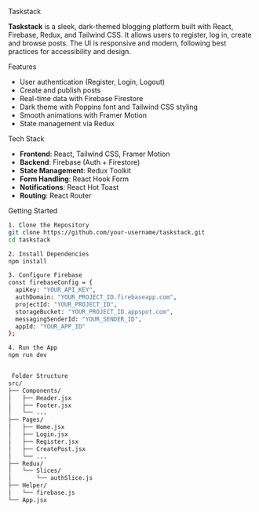 Taskstack

**Taskstack** is a sleek, dark-themed blogging platform built with React, Firebase, Redux, and Tailwind CSS. It allows users to register, log in, create and browse posts. The UI is responsive and modern, following best practices for accessibility and design.

Features
- User authentication (Register, Login, Logout)
- Create and publish posts
- Real-time data with Firebase Firestore
- Dark theme with Poppins font and Tailwind CSS styling
- Smooth animations with Framer Motion
- State management via Redux

Tech Stack
- **Frontend**: React, Tailwind CSS, Framer Motion
- **Backend**: Firebase (Auth + Firestore)
- **State Management**: Redux Toolkit
- **Form Handling**: React Hook Form
- **Notifications**: React Hot Toast
- **Routing**: React Router

Getting Started


```bash
1. Clone the Repository
git clone https://github.com/your-username/taskstack.git
cd taskstack

2. Install Dependencies
npm install

3. Configure Firebase
const firebaseConfig = {
  apiKey: "YOUR_API_KEY",
  authDomain: "YOUR_PROJECT_ID.firebaseapp.com",
  projectId: "YOUR_PROJECT_ID",
  storageBucket: "YOUR_PROJECT_ID.appspot.com",
  messagingSenderId: "YOUR_SENDER_ID",
  appId: "YOUR_APP_ID"
};

4. Run the App
npm run dev


 Folder Structure
src/
├── Components/
│   ├── Header.jsx
│   ├── Footer.jsx
│   └── ...
├── Pages/
│   ├── Home.jsx
│   ├── Login.jsx
│   ├── Register.jsx
│   ├── CreatePost.jsx
│   └── ...
├── Redux/
│   └── Slices/
│       └── authSlice.js
├── Helper/
│   └── firebase.js
└── App.jsx
